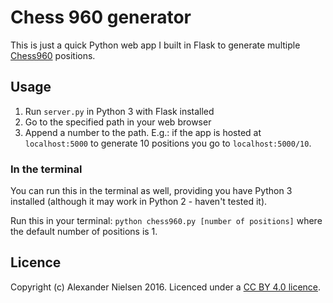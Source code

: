 # Chess 960 generator

This is just a quick Python web app I built in Flask to generate multiple [Chess960](https://en.wikipedia.org/wiki/Chess960 "Fischer Random Chess") positions.

## Usage

1. Run `server.py` in Python 3 with Flask installed
2. Go to the specified path in your web browser
3. Append a number to the path. E.g.: if the app is hosted at `localhost:5000` to generate 10 positions you go to `localhost:5000/10`.

### In the terminal

You can run this in the terminal as well, providing you have Python 3 installed (although it may work in Python 2 - haven't tested it).

Run this in your terminal: `python chess960.py [number of positions]` where the default number of positions is 1.

## Licence

Copyright (c) Alexander Nielsen 2016. Licenced under a [CC BY 4.0 licence](https://creativecommons.org/licenses/by/4.0/ "Creative Commons 4.0 International Licence").